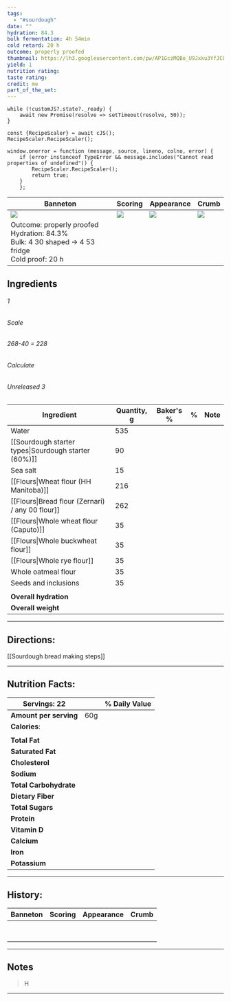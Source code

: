 ```yaml
---
tags:
  - "#sourdough"
date: ""
hydration: 84.3
bulk fermentation: 4h 54min
cold retard: 20 h
outcome: properly proofed
thumbnail: https://lh3.googleusercontent.com/pw/AP1GczMQBo_U9Jxku3YfJCHQgEv5RZMn8s5yf7zmlGfo1v_t2b7z6wsvKujP9jqyUypNFDHr3h9jkoe-T4ahLDwdtQPaDBPzshpJidY8_bcQkdCI94s2mVkps4VBYujDbIQrCCcD7nuBpHWc7u12_a0Ys2du=w1280-h960-s-no-gm?authuser=0
yield: 1
nutrition rating: 
taste rating: 
credit: me
part_of_the_set:
---
```

```dataviewjs
while (!customJS?.state?._ready) { 
	await new Promise(resolve => setTimeout(resolve, 50)); 
} 

const {RecipeScaler} = await cJS();
RecipeScaler.RecipeScaler();

window.onerror = function (message, source, lineno, colno, error) {
	if (error instanceof TypeError && message.includes("Cannot read properties of undefined")) {
		RecipeScaler.RecipeScaler();
		return true;
	}
    };
```

| Banneton                                                                                                                                                                                                                             | Scoring                                                                                                                                                                                                                              | Appearance                                                                                                                                                                                                                           | Crumb                                                                                                                                                                                                                                |
| ------------------------------------------------------------------------------------------------------------------------------------------------------------------------------------------------------------------------------------ | ------------------------------------------------------------------------------------------------------------------------------------------------------------------------------------------------------------------------------------ | ------------------------------------------------------------------------------------------------------------------------------------------------------------------------------------------------------------------------------------ | ------------------------------------------------------------------------------------------------------------------------------------------------------------------------------------------------------------------------------------ |
| ![](https://lh3.googleusercontent.com/pw/AP1GczO9DQ_6isETrDEcPyCDpo1ksTUEvxbd0OH3P5_IFVttWXVS3JwwPYZfktTQwS38StjZ9yr2yPxTRQjtBxgQZ7rrS9nEir-zR0YrZbMyl_C-2nXLUdxKoOeg6isMXAhouwUUmHGVciV6tasOlGbK6piQ=w1280-h960-s-no-gm?authuser=0) | ![](https://lh3.googleusercontent.com/pw/AP1GczOMmLDph920u7t4GorMCmFm4mJy2-5JxVLC_JMOSt6YL8vDLhS7HxZJTgBZ4a49bium_HPJC5QLosIsq3FFBeK6HdRKcS7eHpJl0kkFP6tk-hzBjkEDQQwjmYS6vsT7Nm1BXQYVDpdTQofQGYvenaTu=w779-h1039-s-no-gm?authuser=0) | ![](https://lh3.googleusercontent.com/pw/AP1GczMQBo_U9Jxku3YfJCHQgEv5RZMn8s5yf7zmlGfo1v_t2b7z6wsvKujP9jqyUypNFDHr3h9jkoe-T4ahLDwdtQPaDBPzshpJidY8_bcQkdCI94s2mVkps4VBYujDbIQrCCcD7nuBpHWc7u12_a0Ys2du=w1280-h960-s-no-gm?authuser=0) | ![](https://lh3.googleusercontent.com/pw/AP1GczOCyRmWO_-H3L2AsBjRn6q6FF3fFo6MhyQlpB1hSwM-Z5PpXLm8JdbUBRyakmC3D-tn1nOj5utzp0X4TqBSi_toXPnq0-yw82KIlPdEFnrFY8okFX3NQCn5CN84lLOnomXsq7DZUPrHl4wqtnZLAJcc=w779-h1039-s-no-gm?authuser=0) |
| Outcome: properly proofed<br>Hydration: 84.3%<br>Bulk: 4 30 shaped -> 4 53 fridge<br>Cold proof: 20 h                                                                                                                                |                                                                                                                                                                                                                                      |                                                                                                                                                                                                                                      |                                                                                                                                                                                                                                      |



## Ingredients

###### 1
###### Scale
###### 268-40 = 228
###### Calculate
###### Unreleased 3

| Ingredient                                           | Quantity, g | Baker's % | %   | Note |
| ---------------------------------------------------- | ----------- | --------- | --- | ---- |
| Water                                                | 535         |           |     |      |
| [[Sourdough starter types\|Sourdough starter (60%)]] | 90          |           |     |      |
| Sea salt                                             | 15          |           |     |      |
| [[Flours\|Wheat flour (HH Manitoba)]]                | 216         |           |     |      |
| [[Flours\|Bread flour (Zernari) / any 00 flour]]     | 262         |           |     |      |
| [[Flours\|Whole wheat flour (Caputo)]]               | 35          |           |     |      |
| [[Flours\|Whole buckwheat flour]]                    | 35          |           |     |      |
| [[Flours\|Whole rye flour]]                          | 35          |           |     |      |
| Whole oatmeal flour                                  | 35          |           |     |      |
| Seeds and inclusions                                 | 35          |           |     |      |
|                                                      |             |           |     |      |
| **Overall hydration**                                |             |           |     |      |
| **Overall weight**                                   |             |           |     |      |






---
## Directions:

[[Sourdough bread making steps]]


---
## Nutrition Facts:

| **Servings:** 22       |       | % Daily Value |
| ---------------------- | ----- | ------------- |
| **Amount per serving** | 60g   |               |
| **Calories**:          |       |               |
|                        |       |               |
| **Total Fat**          |       |               |
| **Saturated Fat**      |       |               |
| **Cholesterol**        |       |               |
| **Sodium**             |       |               |
| **Total Carbohydrate** |       |               |
| **Dietary Fiber**      |       |               |
| **Total Sugars**       |       |               |
| **Protein**            |       |               |
| **Vitamin D**          |       |               |
| **Calcium**            |       |               |
| **Iron**               |       |               |
| **Potassium**          |       |               |

---
## History:

| Banneton                                                                                                                                                                                                                             | Scoring                                                                                                                                                                                                                             | Appearance                                                                                                                                                                                                                           | Crumb                                                                                                                                                                                                                                |
| ------------------------------------------------------------------------------------------------------------------------------------------------------------------------------------------------------------------------------------ | ----------------------------------------------------------------------------------------------------------------------------------------------------------------------------------------------------------------------------------- | ------------------------------------------------------------------------------------------------------------------------------------------------------------------------------------------------------------------------------------ | ------------------------------------------------------------------------------------------------------------------------------------------------------------------------------------------------------------------------------------ |
|                                                                                                                                                                                                                                      |                                                                                                                                                                                                                                     |                                                                                                                                                                                                                                      |                                                                                                                                                                                                                                      |
|                                                                                                                                                                                                                                      |                                                                                                                                                                                                                                     |                                                                                                                                                                                                                                      |                                                                                                                                                                                                                                      |
|                                                                                                                                                                                                                                      |                                                                                                                                                                                                                                     |                                                                                                                                                                                                                                      |                                                                                                                                                                                                                                      |
|                                                                                                                                                                                                                                      |                                                                                                                                                                                                                                     |                                                                                                                                                                                                                                      |                                                                                                                                                                                                                                      |
|                                                                                                                                                                                                                                      |                                                                                                                                                                                                                                     |                                                                                                                                                                                                                                      |                                                                                                                                                                                                                                      |
|                                                                                                                                                                                                                                      |                                                                                                                                                                                                                                     |                                                                                                                                                                                                                                      |                                                                                                                                                                                                                                      |
|                                                                                                                                                                                                                                      |                                                                                                                                                                                                                                     |                                                                                                                                                                                                                                      |                                                                                                                                                                                                                                      |
|                                                                                                                                                                                                                                      |                                                                                                                                                                                                                                     |                                                                                                                                                                                                                                      |                                                                                                                                                                                                                                      |

---
## Notes

> H

---



